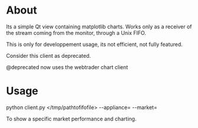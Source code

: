 About
=====

Its a simple Qt view containing matplotlib charts.
Works only as a receiver of the stream coming from the monitor,
through a Unix FIFO. 

This is only for developpement usage, its not efficient,
not fully featured.

Consider this client as deprecated.

@deprecated now uses the webtrader chart client

Usage
=====

python client.py </tmp/pathtofifofile> --appliance=<appliance-id> --market=<market-id>

To show a specific market performance and charting.
